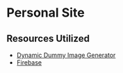 # Personal Site

## Resources Utilized

- [Dynamic Dummy Image Generator](https://dummyimage.com/600x400/000/fff)
- [Firebase](firebase.google.com)
